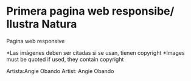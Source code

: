 # Primera pagina web responsibe/ Ilustra Natura
Pagina web responsive 

*Las imágenes deben ser citadas si se usan, tienen copyright 
*Images must be quoted if used, they contain copyright 

Artista:Angie Obando
Artist: Angie Obando
